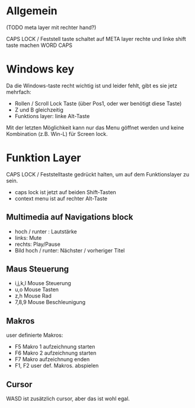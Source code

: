  Allgemein
=========

(TODO meta layer mit rechter hand?)


CAPS LOCK / Feststell taste schaltet auf META layer
rechte und linke shift taste machen WORD CAPS
 
Windows key
===========

Da die Windows-taste recht wichtig ist und leider fehlt, gibt es sie jetz mehrfach:

* Rollen / Scroll Lock Taste (über Pos1, oder wer benötigt diese Taste)
* Z und B gleichzeitig
* Funktions layer: linke Alt-Taste

Mit der letzten Möglichkeit kann nur das Menu göffnet werden und keine Kombination (z.B. Win-L) für Screen lock.

 
Funktion Layer
==============
CAPS LOCK / Feststelltaste gedrückt halten, um auf dem Funktionslayer zu sein.

* caps lock ist jetzt auf beiden Shift-Tasten
* context menu ist auf rechter Alt-Taste

Multimedia auf Navigations block
--------------------------------
* hoch / runter : Lautstärke
* links: Mute  
* rechts: Play/Pause
* Bild hoch / runter: Nächster / vorheriger Titel


Maus Steuerung
---------------
* i,j,k,l  Mouse Steuerung
* u,o      Mouse Tasten
* z,h      Mouse Rad
* 7,8,9    Mouse Beschleunigung
 

Makros
------
user definierte Makros:
* F5  Makro 1 aufzeichnung starten
* F6  Makro 2 aufzeichnung starten
* F7  Makro   aufzeichnung enden
* F1, F2 user def. Makros. abspielen

Cursor
------
WASD ist zusätzlich cursor, aber das ist wohl egal.
